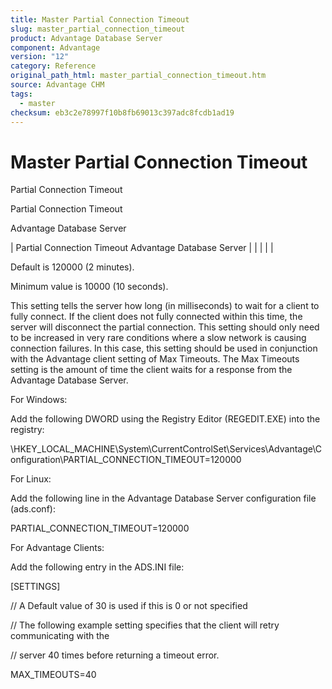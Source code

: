 ```yaml
---
title: Master Partial Connection Timeout
slug: master_partial_connection_timeout
product: Advantage Database Server
component: Advantage
version: "12"
category: Reference
original_path_html: master_partial_connection_timeout.htm
source: Advantage CHM
tags:
  - master
checksum: eb3c2e78997f10b8fb69013c397adc8fcdb1ad19
---
```


# Master Partial Connection Timeout

Partial Connection Timeout

Partial Connection Timeout

Advantage Database Server

| Partial Connection Timeout  Advantage Database Server |  |  |  |  |

Default is 120000 (2 minutes).

Minimum value is 10000 (10 seconds).

This setting tells the server how long (in milliseconds) to wait for a client to fully connect. If the client does not fully connected within this time, the server will disconnect the partial connection. This setting should only need to be increased in very rare conditions where a slow network is causing connection failures. In this case, this setting should be used in conjunction with the Advantage client setting of Max Timeouts. The Max Timeouts setting is the amount of time the client waits for a response from the Advantage Database Server.

For Windows:

Add the following DWORD using the Registry Editor (REGEDIT.EXE) into the registry:

\\HKEY\_LOCAL\_MACHINE\System\CurrentControlSet\Services\Advantage\Configuration\PARTIAL\_CONNECTION\_TIMEOUT=120000

For Linux:

Add the following line in the Advantage Database Server configuration file (ads.conf):

PARTIAL\_CONNECTION\_TIMEOUT=120000

For Advantage Clients:

Add the following entry in the ADS.INI file:

[SETTINGS]

// A Default value of 30 is used if this is 0 or not specified

// The following example setting specifies that the client will retry communicating with the

// server 40 times before returning a timeout error.

MAX\_TIMEOUTS=40
